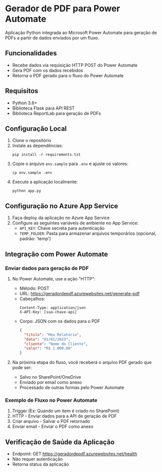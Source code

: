 # Gerador de PDF para Power Automate

Aplicação Python integrada ao Microsoft Power Automate para geração de PDFs a partir de dados enviados por um fluxo.

## Funcionalidades

- Recebe dados via requisição HTTP POST do Power Automate
- Gera PDF com os dados recebidos
- Retorna o PDF gerado para o fluxo do Power Automate

## Requisitos

- Python 3.8+
- Biblioteca Flask para API REST
- Biblioteca ReportLab para geração de PDFs

## Configuração Local

1. Clone o repositório
2. Instale as dependências:
   ```
   pip install -r requirements.txt
   ```
3. Copie o arquivo `env.sample` para `.env` e ajuste os valores:
   ```
   cp env.sample .env
   ```
4. Execute a aplicação localmente:
   ```
   python app.py
   ```

## Configuração no Azure App Service

1. Faça deploy da aplicação no Azure App Service
2. Configure as seguintes variáveis de ambiente no App Service:
   - `API_KEY`: Chave secreta para autenticação
   - `TEMP_FOLDER`: Pasta para armazenar arquivos temporários (opcional, padrão: 'temp')

## Integração com Power Automate

### Enviar dados para geração de PDF

1. No Power Automate, use a ação "HTTP":
   - Método: POST
   - URL: https://geradordepdf.azurewebsites.net/generate-pdf
   - Cabeçalhos:
     ```
     Content-Type: application/json
     X-API-Key: [sua-chave-api]
     ```
   - Corpo: JSON com os dados para o PDF
     ```json
     {
       "titulo": "Meu Relatório",
       "data": "01/01/2023",
       "cliente": "Nome do Cliente",
       "valor": "R$ 1.000,00"
     }
     ```

2. Na próxima etapa do fluxo, você receberá o arquivo PDF gerado que pode ser:
   - Salvo no SharePoint/OneDrive
   - Enviado por email como anexo
   - Processado de outras formas pelo Power Automate

### Exemplo de Fluxo no Power Automate

1. Trigger (Ex: Quando um item é criado no SharePoint)
2. HTTP - Enviar dados para a API de geração de PDF
3. Criar arquivo - Salvar o PDF retornado
4. Enviar email - Enviar o PDF como anexo

## Verificação de Saúde da Aplicação

- Endpoint: GET https://geradordepdf.azurewebsites.net/health
- Não requer autenticação
- Retorna status da aplicação 